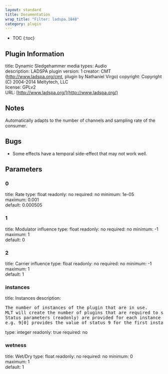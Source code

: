 ```yaml
---
layout: standard
title: Documentation
wrap_title: "Filter: ladspa.1848"
category: plugin
---
```

* TOC
{:toc}

## Plugin Information

title: Dynamic Sledgehammer
media types:
Audio  
description: LADSPA plugin
version: 1
creator: CMT (http://www.ladspa.org/cmt, plugin by Nathaniel Virgo)
copyright: Copyright (C) 2004-2014 Meltytech, LLC  
license: GPLv2  
URL: [http://www.ladspa.org/](http://www.ladspa.org/)  

## Notes

Automatically adapts to the number of channels and sampling rate of the consumer.

## Bugs

* Some effects have a temporal side-effect that may not work well.


## Parameters

### 0

title: Rate  type: float
readonly: no
required: no
minimum: 1e-05  
maximum: 0.001  
default: 0.000505  

### 1

title: Modulator influence  type: float
readonly: no
required: no
minimum: -1  
maximum: 1  
default: 0  

### 2

title: Carrier influence  type: float
readonly: no
required: no
minimum: -1  
maximum: 1  
default: 1  

### instances

title: Instances  description:
<pre>
The number of instances of the plugin that are in use.
MLT will create the number of plugins that are required to support the number of audio channels.
Status parameters (readonly) are provided for each instance and are accessed by specifying the instance number after the identifier (starting at zero).
e.g. 9[0] provides the value of status 9 for the first instance.
</pre>
type: integer
readonly: true
required: no

### wetness

title: Wet/Dry  type: float
readonly: no
required: no
minimum: 0  
maximum: 1  
default: 1  

